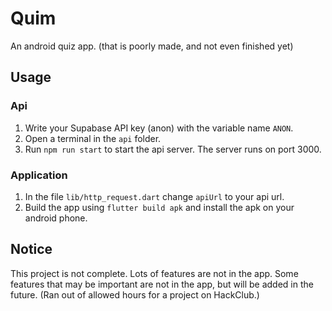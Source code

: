 # Quim

An android quiz app. (that is poorly made, and not even finished yet)

## Usage
### Api
1. Write your Supabase API key (anon) with the variable name ``` ANON ```.
2. Open a terminal in the ``` api ``` folder.
3. Run ``` npm run start ``` to start the api server. The server runs on port 3000.

### Application
1. In the file ``` lib/http_request.dart ``` change ``` apiUrl ``` to your api url.
2. Build the app using ``` flutter build apk ``` and install the apk on your android phone.

## Notice
This project is not complete. Lots of features are not in the app. Some features that may be important are not 
in the app, but will be added in the future. (Ran out of allowed hours for a project on HackClub.)
